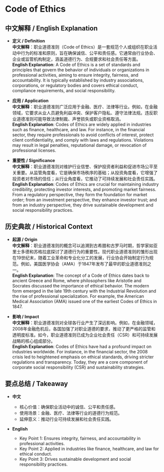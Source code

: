 # Code of Ethics

## 中文解释 / English Explanation

* **定义 / Definition**  
  **中文解释**：职业道德准则（Code of Ethics）是一套规范个人或组织在职业活动中行为的标准和原则，旨在确保诚信、公平和责任感。它通常由行业协会、企业或监管机构制定，涵盖道德行为、合规要求和社会责任等方面。  
  **English Explanation**: A Code of Ethics is a set of standards and principles that govern the behavior of individuals or organizations in professional activities, aiming to ensure integrity, fairness, and accountability. It is typically established by industry associations, corporations, or regulatory bodies and covers ethical conduct, compliance requirements, and social responsibility.

* **应用 / Application**  
  **中文解释**：职业道德准则广泛应用于金融、医疗、法律等行业。例如，在金融领域，它要求从业人员避免利益冲突、保护客户隐私、遵守法律法规。违反职业道德准则可能导致法律制裁、声誉损失或职业资格取消。  
  **English Explanation**: Codes of Ethics are widely applied in industries such as finance, healthcare, and law. For instance, in the financial sector, they require professionals to avoid conflicts of interest, protect client confidentiality, and comply with laws and regulations. Violations may result in legal penalties, reputational damage, or revocation of professional licenses.

* **重要性 / Significance**  
  **中文解释**：职业道德准则对维护行业信誉、保护投资者利益和促进市场公平至关重要。从监管角度看，它是确保市场秩序的基础；从投资角度看，它增强了投资者对市场的信任；从行业角度看，它推动了可持续发展和社会责任实践。  
  **English Explanation**: Codes of Ethics are crucial for maintaining industry credibility, protecting investor interests, and promoting market fairness. From a regulatory perspective, they form the foundation for market order; from an investment perspective, they enhance investor trust; and from an industry perspective, they drive sustainable development and social responsibility practices.

## 历史典故 / Historical Context

* **起源 / Origin**  
  **中文解释**：职业道德准则的概念可以追溯到古希腊和古罗马时期，哲学家如亚里士多德和苏格拉底探讨了道德行为的重要性。现代职业道德准则的雏形出现在19世纪末，随着工业革命和专业化分工的发展，行业协会开始制定行为规范。例如，美国医学协会（AMA）于1847年发布了最早的职业道德准则之一。  
  **English Explanation**: The concept of a Code of Ethics dates back to ancient Greece and Rome, where philosophers like Aristotle and Socrates discussed the importance of ethical behavior. The modern form emerged in the late 19th century with the Industrial Revolution and the rise of professional specialization. For example, the American Medical Association (AMA) issued one of the earliest Codes of Ethics in 1847.

* **影响 / Impact**  
  **中文解释**：职业道德准则对全球各行业产生了深远影响。例如，在金融领域，2008年金融危机后，各国加强了对职业道德的要求，推动了更严格的监管和透明度标准。如今，职业道德准则已成为企业社会责任（CSR）和可持续发展战略的核心组成部分。  
  **English Explanation**: Codes of Ethics have had a profound impact on industries worldwide. For instance, in the financial sector, the 2008 crisis led to heightened emphasis on ethical standards, driving stricter regulations and transparency. Today, they are a core component of corporate social responsibility (CSR) and sustainability strategies.

## 要点总结 / Takeaway

* **中文**  
  - 核心价值：确保职业活动中的诚信、公平和责任感。  
  - 使用场景：金融、医疗、法律等行业的道德行为规范。  
  - 延伸意义：推动行业可持续发展和社会责任实践。  

* **English**  
  - Key Point 1: Ensures integrity, fairness, and accountability in professional activities.  
  - Key Point 2: Applied in industries like finance, healthcare, and law for ethical conduct.  
  - Key Point 3: Drives sustainable development and social responsibility practices.